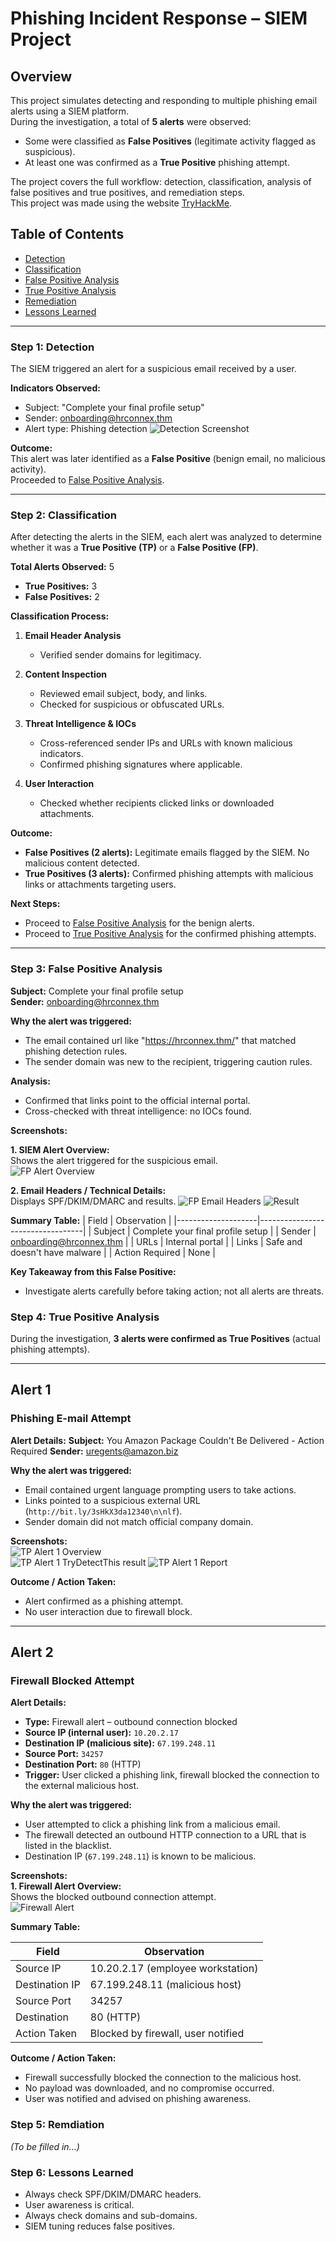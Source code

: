 # Phishing Incident Response – SIEM Project

## Overview
This project simulates detecting and responding to multiple phishing email alerts using a SIEM platform.  
During the investigation, a total of **5 alerts** were observed:  
- Some were classified as **False Positives** (legitimate activity flagged as suspicious).  
- At least one was confirmed as a **True Positive** phishing attempt.  

The project covers the full workflow: detection, classification, analysis of false positives and true positives, and remediation steps.  
This project was made using the website [TryHackMe](https://tryhackme.com/).

## Table of Contents
- [Detection](#step-1-detection)
- [Classification](#step-2-classification)
- [False Positive Analysis](#step-3-false-positive-analysis)
- [True Positive Analysis](#step-4-true-positive-analysis)
- [Remediation](#step-5-remediation)
- [Lessons Learned](#lessons-learned)

---

### Step 1: Detection
The SIEM triggered an alert for a suspicious email received by a user.

**Indicators Observed:**
- Subject: "Complete your final profile setup"
- Sender: onboarding@hrconnex.thm
- Alert type: Phishing detection
![Detection Screenshot](Screenshots/Screenshot%202025-09-27%20195024.png)

**Outcome:**  
This alert was later identified as a **False Positive** (benign email, no malicious activity).  
Proceeded to [False Positive Analysis](#step-3-false-positive-analysis).

---

### Step 2: Classification
After detecting the alerts in the SIEM, each alert was analyzed to determine whether it was a **True Positive (TP)** or a **False Positive (FP)**.

**Total Alerts Observed:** 5  
- **True Positives:** 3  
- **False Positives:** 2  

**Classification Process:**
1. **Email Header Analysis**
   - Verified sender domains for legitimacy.

2. **Content Inspection**
   - Reviewed email subject, body, and links.
   - Checked for suspicious or obfuscated URLs.

3. **Threat Intelligence & IOCs**
   - Cross-referenced sender IPs and URLs with known malicious indicators.
   - Confirmed phishing signatures where applicable.

4. **User Interaction**
   - Checked whether recipients clicked links or downloaded attachments.

**Outcome:**
- **False Positives (2 alerts):** Legitimate emails flagged by the SIEM. No malicious content detected.  
- **True Positives (3 alerts):** Confirmed phishing attempts with malicious links or attachments targeting users.

**Next Steps:**  
- Proceed to [False Positive Analysis](#step-3-false-positive-analysis) for the benign alerts.  
- Proceed to [True Positive Analysis](#step-4-true-positive-analysis) for the confirmed phishing attempts.

---

### Step 3: False Positive Analysis

**Subject:** Complete your final profile setup  
**Sender:** onboarding@hrconnex.thm  

**Why the alert was triggered:**  
- The email contained url like "https://hrconnex.thm/" that matched phishing detection rules.   
- The sender domain was new to the recipient, triggering caution rules.

**Analysis:**  
- Confirmed that links point to the official internal portal.
- Cross-checked with threat intelligence: no IOCs found.

**Screenshots:**

**1. SIEM Alert Overview:**  
Shows the alert triggered for the suspicious email.  
![FP Alert Overview](Screenshots/Screenshot%202025-09-27%20195024.png)

**2. Email Headers / Technical Details:**  
Displays SPF/DKIM/DMARC and results. 
![FP Email Headers](Screenshots/Mail.png)
![Result](Screenshots/result.png)

**Summary Table:**
| Field               | Observation                      |
|--------------------|----------------------------------|
| Subject             | Complete your final profile setup |
| Sender              | onboarding@hrconnex.thm          |
| URLs                 | Internal portal                 |
| Links                | Safe and doesn't have malware   |
| Action Required      | None                             |

**Key Takeaway from this False Positive:**  
- Investigate alerts carefully before taking action; not all alerts are threats.

### Step 4: True Positive Analysis
During the investigation, **3 alerts were confirmed as True Positives** (actual phishing attempts).  


---

## Alert 1
### Phishing E-mail Attempt

**Alert Details:** 
**Subject:** You Amazon Package Couldn't Be Delivered - Action Required
**Sender:**   uregents@amazon.biz

**Why the alert was triggered:**  
- Email contained urgent language prompting users to take actions.  
- Links pointed to a suspicious external URL (`http://bit.ly/3sHkX3da12340\n\nlf`).  
- Sender domain did not match official company domain.  

**Screenshots:**  
![TP Alert 1 Overview](Screenshots/Phishing1alert.png)  
![TP Alert 1 TryDetectThis result](Screenshots/Alertmal.png)
![TP Alert 1 Report](Screenshots/Report.png)  

**Outcome / Action Taken:**  
- Alert confirmed as a phishing attempt.  
- No user interaction due to firewall block.

---

## Alert 2
### Firewall Blocked Attempt

**Alert Details:** 
- **Type:** Firewall alert – outbound connection blocked  
- **Source IP (internal user):** `10.20.2.17`  
- **Destination IP (malicious site):** `67.199.248.11`  
- **Source Port:** `34257`  
- **Destination Port:** `80` (HTTP)  
- **Trigger:** User clicked a phishing link, firewall blocked the connection to the external malicious host.  

**Why the alert was triggered:**  
- User attempted to click a phishing link from a malicious email.  
- The firewall detected an outbound HTTP connection to a URL that is listed in the blacklist.  
- Destination IP (`67.199.248.11`) is known to be malicious.    

**Screenshots:**  
**1. Firewall Alert Overview:**  
Shows the blocked outbound connection attempt.  
![Firewall Alert](Screenshots/firewallalert.png)  

**Summary Table:**  

| Field          | Observation                           |
|----------------|---------------------------------------|
| Source IP      | 10.20.2.17 (employee workstation)      |
| Destination IP | 67.199.248.11 (malicious host)         |
| Source Port    | 34257                                 |
| Destination    | 80 (HTTP)                             |
| Action Taken   | Blocked by firewall, user notified     |

**Outcome / Action Taken:**  
- Firewall successfully blocked the connection to the malicious host.  
- No payload was downloaded, and no compromise occurred.  
- User was notified and advised on phishing awareness.  

### Step 5: Remdiation
*(To be filled in…)*

### Step 6: Lessons Learned
- Always check SPF/DKIM/DMARC headers.
- User awareness is critical.
- Always check domains and sub-domains.
- SIEM tuning reduces false positives.
